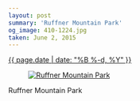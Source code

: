 ```yaml
---
layout: post
summary: 'Ruffner Mountain Park'
og_image: 410-1224.jpg
taken: June 2, 2015
---
```


<div class="post">
 <time>
  <a href="/410">
   {{ page.date | date: "%B %-d, %Y" }}
  </a>
 </time>
 <a href="/410">
  <figure data-taken="6/2/2015">
   <img alt="Ruffner Mountain Park" sizes="(min-width: 700px) 50vw, calc(100vw - 2rem)" src="{{ site.assets_url }}/410-612.jpg" srcset="{{ site.assets_url }}/410-1224.jpg 1224w, {{ site.assets_url }}/410-918.jpg 918w, {{ site.assets_url }}/410-612.jpg 612w, {{ site.assets_url }}/410-306.jpg 306w"/>
  </figure>
 </a>
 <span>
  Ruffner Mountain Park
 </span>
</div>
